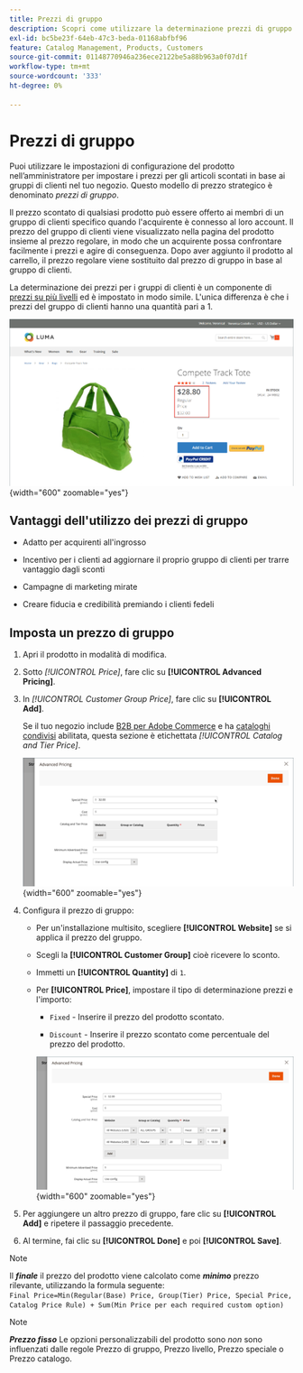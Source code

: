 ```yaml
---
title: Prezzi di gruppo
description: Scopri come utilizzare la determinazione prezzi di gruppo per impostare i prezzi per gli articoli scontati in base ai gruppi di clienti nel tuo negozio.
exl-id: bc5be23f-64eb-47c3-beda-01168abfbf96
feature: Catalog Management, Products, Customers
source-git-commit: 01148770946a236ece2122be5a88b963a0f07d1f
workflow-type: tm+mt
source-wordcount: '333'
ht-degree: 0%

---
```


# Prezzi di gruppo

Puoi utilizzare le impostazioni di configurazione del prodotto nell’amministratore per impostare i prezzi per gli articoli scontati in base ai gruppi di clienti nel tuo negozio. Questo modello di prezzo strategico è denominato _prezzi di gruppo_.

Il prezzo scontato di qualsiasi prodotto può essere offerto ai membri di un gruppo di clienti specifico quando l&#39;acquirente è connesso al loro account. Il prezzo del gruppo di clienti viene visualizzato nella pagina del prodotto insieme al prezzo regolare, in modo che un acquirente possa confrontare facilmente i prezzi e agire di conseguenza. Dopo aver aggiunto il prodotto al carrello, il prezzo regolare viene sostituito dal prezzo di gruppo in base al gruppo di clienti.

La determinazione dei prezzi per i gruppi di clienti è un componente di [prezzi su più livelli](product-price-tier.md) ed è impostato in modo simile. L&#39;unica differenza è che i prezzi del gruppo di clienti hanno una quantità pari a 1.

![Sconto gruppo clienti](./assets/storefront-price-group.png){width="600" zoomable="yes"}

## Vantaggi dell&#39;utilizzo dei prezzi di gruppo

- Adatto per acquirenti all&#39;ingrosso

- Incentivo per i clienti ad aggiornare il proprio gruppo di clienti per trarre vantaggio dagli sconti

- Campagne di marketing mirate

- Creare fiducia e credibilità premiando i clienti fedeli

## Imposta un prezzo di gruppo

1. Apri il prodotto in modalità di modifica.

1. Sotto _[!UICONTROL Price]_, fare clic su **[!UICONTROL Advanced Pricing]**.

1. In _[!UICONTROL Customer Group Price]_, fare clic su **[!UICONTROL Add]**.

   Se il tuo negozio include [B2B per Adobe Commerce](../b2b/introduction.md) e ha [cataloghi condivisi](../b2b/catalog-shared.md) abilitata, questa sezione è etichettata _[!UICONTROL Catalog and Tier Price]_.

   ![Advanced Pricing](./assets/product-price-group.png){width="600" zoomable="yes"}

1. Configura il prezzo di gruppo:

   - Per un&#39;installazione multisito, scegliere **[!UICONTROL Website]** se si applica il prezzo del gruppo.

   - Scegli la **[!UICONTROL Customer Group]** cioè ricevere lo sconto.

   - Immetti un **[!UICONTROL Quantity]** di `1`.

   - Per **[!UICONTROL Price]**, impostare il tipo di determinazione prezzi e l&#39;importo:

      - `Fixed` - Inserire il prezzo del prodotto scontato.

      - `Discount` - Inserire il prezzo scontato come percentuale del prezzo del prodotto.

     ![Determinazione prezzi gruppo clienti](./assets/product-price-group-discount.png){width="600" zoomable="yes"}

1. Per aggiungere un altro prezzo di gruppo, fare clic su **[!UICONTROL Add]** e ripetere il passaggio precedente.

1. Al termine, fai clic su **[!UICONTROL Done]** e poi **[!UICONTROL Save]**.

>[!NOTE]
>
>Il **_finale_** il prezzo del prodotto viene calcolato come **_minimo_** prezzo rilevante, utilizzando la formula seguente: <br/>`Final Price=Min(Regular(Base) Price, Group(Tier) Price, Special Price, Catalog Price Rule) + Sum(Min Price per each required custom option)`

>[!NOTE]
>
>**_Prezzo fisso_** Le opzioni personalizzabili del prodotto sono _non_ sono influenzati dalle regole Prezzo di gruppo, Prezzo livello, Prezzo speciale o Prezzo catalogo.

